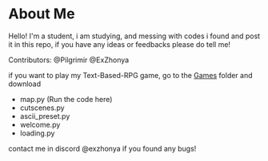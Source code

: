 # About Me

Hello! I'm a student, i am studying, and messing with codes i found and post it in this repo, if you have any ideas or feedbacks please do tell me!

Contributors: @Pilgrimir @ExZhonya


if you want to play my Text-Based-RPG game, go to the [Games](https://github.com/ExZhonya/Codes/tree/main/Game) folder and download
- map.py  (Run the code here)
- cutscenes.py
- ascii_preset.py
- welcome.py
- loading.py

contact me in discord @exzhonya if you found any bugs!
